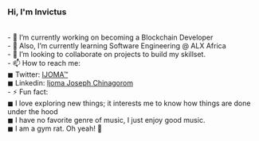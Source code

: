 ### Hi, I'm Invictus 
<br>
- 🔭 I’m currently working on becoming a Blockchain Developer<br>
- 🌱 Also, I’m currently learning Software Engineering @ ALX Africa<br>
- 👯 I’m looking to collaborate on projects to build my skillset.<br>
- 📫 How to reach me:<br> 
      ◼ Twitter: <a href="https://twitter.com/IJOMA_JC">IJOMA™</a><br>
      ◼ Linkedin: <a href="https://www.linkedin.com/in/ijoma-joseph-chinagorom-1a3095231">Ijoma Joseph Chinagorom</a><br>
- ⚡ Fun fact:<br>
               ◼ I love exploring new things; it interests me to know how things are done under the hood<br>
               ◼ I have no favorite genre of music, I just enjoy good music.<br>
               ◼ I am a gym rat. Oh yeah! 🦾

